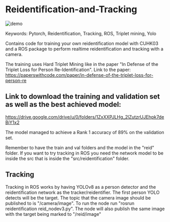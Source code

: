 # Reidentification-and-Tracking

![demo](https://github.com/RayCali/Reidentification-and-Tracking/assets/90102246/08527403-4b0a-47ca-a613-f9a9c68e4db3)

Keywords: Pytorch, Reidentification, Tracking, ROS, Triplet mining, Yolo

Contains code for training your own reidentification model with CUHK03 and a ROS package to perform realtime reidentification and tracking with a camera.

The training uses Hard Triplet Mining like in the paper "In Defense of the Triplet Loss for Person Re-Identification". Link to the paper: https://paperswithcode.com/paper/in-defense-of-the-triplet-loss-for-person-re

## Link to download the training and validation set as well as the best achieved model:
https://drive.google.com/drive/u/0/folders/1ZxXXPJLHg_2lZutzrUJEhpk7deBiY1x2

The model managed to achieve a Rank 1 accuracy of 89% on the validation set.

Remember to have the train and val folders and the model in the "reid" folder. If you want to try tracking in ROS you need the network model to be inside the src that is inside the "src/reidentification" folder.


## Tracking
Tracking in ROS works by having YOLOv8 as a person detector and the reidentification network as the tracker/reidentifier. The first person YOLO detects will be the target. The topic that the camera image should be published to is "/camera/image".
To run the node run "rosrun reidentification reid_nodev3.py". The node will also publish the same image with the target being marked to "/reid/image" 
